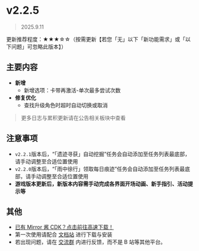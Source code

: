 # v2.2.5

> 2025.9.11

更新推荐程度：★★★☆☆（按需更新【若您「无」以下「新功能需求」或「以下问题」可忽略此版本】）

## 主要内容

- **新增**
  - 新增选项：卡带再激活-单次最多尝试次数
- **修复优化**
  - 查找升级角色时超时自动切换或取消

> 更多日志与累积更新请在公告相关板块中查看

## 注意事项

- `v2.2.1`版本后，“「遗迹寻获」自动挖掘”任务会自动添加至任务列表最底部，请手动调整至合适位置使用
- `v2.2.0`版本后，“「雨中徐行」领取每日痕迹”任务会自动添加至任务列表最底部，请手动调整至合适位置使用
- **游戏版本更新后，新版本内容需手动完成各界面开场动画、新手指引、活动提示等**

## 其他

- [已有 Mirror 酱 CDK？点击前往高速下载！](https://mirrorchyan.com/zh/projects?rid=MNMA&source=mnma-announcement)
- 第一次使用请配合 [文档站](https://docs.codax.site/mnma/) 进行下载与安装
- 若出现问题，请在 [交流群](http://qm.qq.com/cgi-bin/qm/qr?_wv=1027&k=VMC132QhbMDLi5U62MlDRvtCMj9WOXRr&authKey=yJNKO4sQ%2BBFHpBCLSSEvVOAyz%2FPjknNSl70W3ugg2%2BpELnKmEiHamj1emJMWcLwQ&noverify=0&group_code=993245868) 内进行反馈，而不是 B 站等其他平台。
